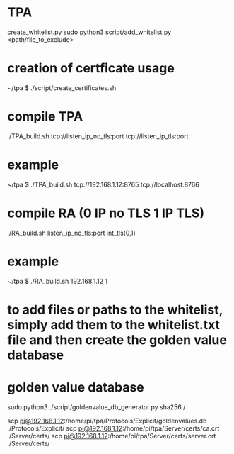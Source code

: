 # TPA

create_whitelist.py
sudo python3 script/add_whitelist.py <path/file_to_exclude>

# creation of certficate usage
~/tpa $ ./script/create_certificates.sh

# compile TPA
./TPA_build.sh tcp://listen_ip_no_tls:port tcp://listen_ip_tls:port
# example
~/tpa $ ./TPA_build.sh tcp://192.168.1.12:8765 tcp://localhost:8766

# compile RA (0 IP no TLS 1 IP TLS)
./RA_build.sh listen_ip_no_tls:port int_tls(0,1)
# example
~/tpa $ ./RA_build.sh 192.168.1.12 1

# to add files or paths to the whitelist, simply add them to the whitelist.txt file and then create the golden value database
# golden value database
 sudo python3 ./script/goldenvalue_db_generator.py sha256 /

scp pi@192.168.1.12:/home/pi/tpa/Protocols/Explicit/goldenvalues.db ./Protocols/Explicit/
scp pi@192.168.1.12:/home/pi/tpa/Server/certs/ca.crt ./Server/certs/
scp pi@192.168.1.12:/home/pi/tpa/Server/certs/server.crt ./Server/certs/